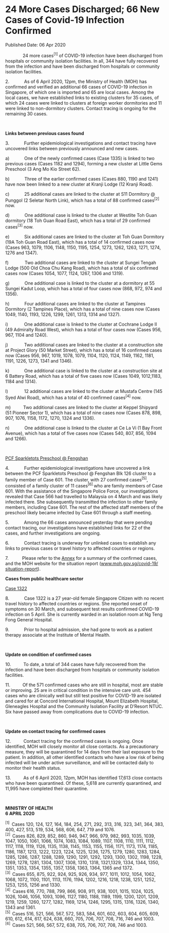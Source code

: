 <html>
    <meta http-equiv="Content-Type" content="text/html; charset=utf-8"/>
    <meta charset="utf-8"/>
    <title> 24 More Cases Discharged; 66 New Cases of Covid-19 Infection Confirmed</title>
    <body><h1> 24 More Cases Discharged; 66 New Cases of Covid-19 Infection Confirmed</h1>
    <p>Published Date: 06 Apr 2020</p> <p>&nbsp; &nbsp; &nbsp; &nbsp; &nbsp; &nbsp; &nbsp; 24 more cases<sup>[1]</sup> of COVID-19 infection have been discharged from hospitals or community isolation facilities. In all, 344 have fully recovered from the infection and have been discharged from hospitals or community isolation facilities. </p><p>2.&nbsp;&nbsp;&nbsp;&nbsp;&nbsp;&nbsp;&nbsp;&nbsp;&nbsp;&nbsp;&nbsp; As of 6 April 2020, 12pm, the Ministry of Health (MOH) has confirmed and verified an additional 66 cases of COVID-19 infection in Singapore, of which one is imported and 65 are local cases. Among the local cases, we have established links to existing clusters for 35 cases, of which 24 cases were linked to clusters at foreign worker dormitories and 11 were linked to non-dormitory clusters. Contact tracing is ongoing for the remaining 30 cases. </p><p>&nbsp;</p><p><strong>Links between previous cases found</strong></p><p>3.&nbsp;&nbsp;&nbsp;&nbsp;&nbsp;&nbsp;&nbsp;&nbsp;&nbsp;&nbsp;&nbsp; Further epidemiological investigations and contact tracing have uncovered links between previously announced and new cases.</p><p>a)&nbsp;&nbsp;&nbsp;&nbsp;&nbsp;&nbsp;&nbsp;&nbsp;&nbsp;&nbsp;&nbsp; One of the newly confirmed cases (Case 1335) is linked to two previous cases (Cases 1182 and 1294), forming a new cluster at Little Gems Preschool (3 Ang Mo Kio Street 62).</p><p>b)&nbsp;&nbsp;&nbsp;&nbsp;&nbsp;&nbsp;&nbsp;&nbsp;&nbsp;&nbsp;&nbsp; Three of the earlier confirmed cases (Cases 880, 1190 and 1241) have now been linked to a new cluster at Kranji Lodge (12 Kranji Road).</p><p>c)&nbsp;&nbsp;&nbsp;&nbsp;&nbsp;&nbsp;&nbsp;&nbsp;&nbsp;&nbsp;&nbsp; 25 additional cases are linked to the cluster at S11 Dormitory @ Punggol (2 Seletar North Link), which has a total of 88 confirmed cases<sup>[2] </sup>now.</p><p>d)&nbsp;&nbsp;&nbsp;&nbsp;&nbsp;&nbsp;&nbsp;&nbsp;&nbsp;&nbsp;&nbsp; One additional case is linked to the cluster at Westlite Toh Guan dormitory (18 Toh Guan Road East), which has a total of 29 confirmed cases<sup>[3]</sup> now. </p><p>e)&nbsp;&nbsp;&nbsp;&nbsp;&nbsp;&nbsp;&nbsp;&nbsp;&nbsp;&nbsp;&nbsp; Six additional cases are linked to the cluster at Toh Guan Dormitory (19A Toh Guan Road East), which has a total of 14 confirmed cases now (Cases 963, 1079, 1106, 1148, 1150, 1195, 1254, 1273, 1262, 1263, 1271, 1274, 1276 and 1347).</p><p>f)&nbsp;&nbsp;&nbsp;&nbsp;&nbsp;&nbsp;&nbsp;&nbsp;&nbsp;&nbsp;&nbsp;&nbsp; Two additional cases are linked to the cluster at Sungei Tengah Lodge (500 Old Choa Chu Kang Road), which has a total of six confirmed cases now (Cases 1054, 1077, 1124, 1267, 1306 and 1319).</p><p>g)&nbsp;&nbsp;&nbsp;&nbsp;&nbsp;&nbsp;&nbsp;&nbsp;&nbsp;&nbsp;&nbsp; One additional case is linked to the cluster at a dormitory at 55 Sungei Kadut Loop, which has a total of four cases now (868, 972, 974 and 1356).</p><p>h)&nbsp;&nbsp;&nbsp;&nbsp;&nbsp;&nbsp;&nbsp;&nbsp;&nbsp;&nbsp;&nbsp; Four additional cases are linked to the cluster at Tampines Dormitory (2 Tampines Place), which has a total of nine cases now (Cases 1049, 1140, 1193, 1226, 1299, 1261, 1313, 1314 and 1327).</p><p>i)&nbsp;&nbsp;&nbsp;&nbsp;&nbsp;&nbsp;&nbsp;&nbsp;&nbsp;&nbsp;&nbsp;&nbsp; One additional case is linked to the cluster at Cochrane Lodge II (49 Admiralty Road West), which has a total of four cases now (Cases 956, 967, 1104 and 1240).</p><p>j)&nbsp;&nbsp;&nbsp;&nbsp;&nbsp;&nbsp;&nbsp;&nbsp;&nbsp;&nbsp;&nbsp;&nbsp; Two additional cases are linked to the cluster at a construction site at Project Glory (50 Market Street), which has a total of 16 confirmed cases now (Cases 956, 967, 1019, 1078, 1079, 1104, 1120, 1124, 1149, 1162, 1181, 1191, 1226, 1273, 1341 and 1346).</p><p>k)&nbsp;&nbsp;&nbsp;&nbsp;&nbsp;&nbsp;&nbsp;&nbsp;&nbsp;&nbsp;&nbsp; One additional case is linked to the cluster at a construction site at 6 Battery Road, which has a total of five cases now (Cases 1049, 1012,1183, 1184 and 1314).</p><p>l)&nbsp;&nbsp;&nbsp;&nbsp;&nbsp;&nbsp;&nbsp;&nbsp;&nbsp;&nbsp;&nbsp;&nbsp; 12 additional cases are linked to the cluster at Mustafa Centre (145 Syed Alwi Road), which has a total of 40 confirmed cases<sup>[4]</sup> now. </p><p>m)&nbsp;&nbsp;&nbsp;&nbsp;&nbsp;&nbsp;&nbsp;&nbsp;&nbsp; Two additional cases are linked to the cluster at Keppel Shipyard (51 Pioneer Sector 1), which has a total of nine cases now (Cases 878, 898, 907, 1076, 1158, 1172, 1270, 1324 and 1336). </p><p>n)&nbsp;&nbsp;&nbsp;&nbsp;&nbsp;&nbsp;&nbsp;&nbsp;&nbsp;&nbsp;&nbsp; One additional case is linked to the cluster at Ce La Vi (1 Bay Front Avenue), which has a total of five cases now (Cases 540, 807, 856, 1094 and 1266).</p><p>&nbsp;</p><p><u>PCF Sparkletots Preschool @ Fengshan</u></p><p>4.&nbsp;&nbsp;&nbsp;&nbsp;&nbsp;&nbsp;&nbsp;&nbsp;&nbsp;&nbsp;&nbsp; Further epidemiological investigations have uncovered a link between the PCF Sparkletots Preschool @ Fengshan Blk 126 cluster to a family member of Case 601. The cluster, with 27 confirmed cases<sup>[5]</sup>,<sup> </sup>consisted of a family cluster of 11 cases<sup>[6] </sup>who are family members of Case 601. With the assistance of the Singapore Police Force, our investigations revealed that Case 566 had travelled to Malaysia on 4 March and was likely infected there. She subsequently transmitted the infection to other family members, including Case 601. The rest of the affected staff members of the preschool likely became infected by Case 601 through a staff meeting.</p><p>5.&nbsp;&nbsp;&nbsp;&nbsp;&nbsp;&nbsp;&nbsp;&nbsp;&nbsp;&nbsp;&nbsp; Among the 66 cases announced yesterday that were pending contact tracing, our investigations have established links for 22 of the cases, and further investigations are ongoing. </p><p>6.&nbsp;&nbsp;&nbsp;&nbsp;&nbsp;&nbsp;&nbsp;&nbsp;&nbsp;&nbsp;&nbsp; Contact tracing is underway for unlinked cases to establish any links to previous cases or travel history to affected countries or regions. </p><p>7.&nbsp; &nbsp; &nbsp; &nbsp; &nbsp; &nbsp;Please refer to the <a href="/docs/librariesprovider5/default-document-library/annex---summary-of-confirmed-cases-(6-april-2020).pdf?sfvrsn=1b0ea9fe_0" title="Annex">Annex</a>&nbsp;for a summary of the confirmed cases, and the MOH website for the situation report (<a href="http://www.moh.gov.sg/covid-19/situation-report" target="_blank" data-saferedirecturl="https://www.google.com/url?q=http://www.moh.gov.sg/covid-19/situation-report&amp;source=gmail&amp;ust=1586091584359000&amp;usg=AFQjCNGs1pIQ7MFuLEamI5x0e-M9ym9rVw">www.moh.gov.sg/covid-19/<wbr>situation-report</a>).</p><p><strong>Cases from public healthcare sector</strong></p><p><u>Case 1322 </u></p><p>8.&nbsp;&nbsp;&nbsp;&nbsp;&nbsp;&nbsp;&nbsp;&nbsp;&nbsp;&nbsp;&nbsp; Case 1322 is a 27 year-old female Singapore Citizen with no recent travel history to affected countries or regions. She reported onset of symptoms on 30 March, and subsequent test results confirmed COVID-19 infection on 5 April. She is currently warded in an isolation room at Ng Teng Fong General Hospital. </p><p>9.&nbsp;&nbsp;&nbsp;&nbsp;&nbsp;&nbsp;&nbsp;&nbsp;&nbsp;&nbsp;&nbsp; Prior to hospital admission, she had gone to work as a patient therapy associate at the Institute of Mental Health.&nbsp;&nbsp; </p><p>&nbsp;</p><p><strong>Update on condition of confirmed cases</strong></p><p>10.&nbsp;&nbsp;&nbsp;&nbsp;&nbsp;&nbsp;&nbsp;&nbsp;&nbsp; To date, a total of 344 cases have fully recovered from the infection and have been discharged from hospitals or community isolation facilities. </p><p>11.&nbsp;&nbsp;&nbsp;&nbsp;&nbsp;&nbsp;&nbsp;&nbsp;&nbsp; Of the 571 confirmed cases who are still in hospital, most are stable or improving. 25 are in critical condition in the intensive care unit. 454 cases who are clinically well but still test positive for COVID-19 are isolated and cared for at Concord International Hospital, Mount Elizabeth Hospital, Gleneagles Hospital and the Community Isolation Facility at D’Resort NTUC. Six have passed away from complications due to COVID-19 infection.</p><p>&nbsp;</p><p><strong>Update on contact tracing for confirmed cases </strong></p><p>12.&nbsp;&nbsp;&nbsp;&nbsp;&nbsp;&nbsp;&nbsp;&nbsp;&nbsp; Contact tracing for the confirmed cases is ongoing. Once identified, MOH will closely monitor all close contacts. As a precautionary measure, they will be quarantined for 14 days from their last exposure to the patient. In addition, all other identified contacts who have a low risk of being infected will be under active surveillance, and will be contacted daily to monitor their health status. </p><p>13.&nbsp;&nbsp;&nbsp;&nbsp;&nbsp;&nbsp;&nbsp;&nbsp;&nbsp; As of 6 April 2020, 12pm, MOH has identified 17,613 close contacts who have been quarantined. Of these, 5,618 are currently quarantined, and 11,995 have completed their quarantine.</p><p>&nbsp;</p><p><strong>MINISTRY OF HEALTH<br>6 APRIL 2020</strong></p><p><sup>[1]&nbsp;</sup> Cases 120, 124, 127, 164, 184, 254, 271, 292, 313, 316, 323, 341, 364, 383, 400, 427, 513, 519, 534, 568, 606, 647, 719 and 1076.<br><sup>[2]&nbsp; </sup>Cases 826, 829, 852, 860, 946, 947, 966, 979, 982, 993, 1035, 1039, 1047, 1050, 1061, 1066, 1074, 1083, 1084, 1089, 1107, 1108, 1110, 1111, 1112, 1117, 1118, 1119, 1126, 1135, 1138, 1145, 1153, 1155, 1156, 1171, 1173, 1174, 1185, 1186, 1187, 1213, 1222, 1223, 1224, 1225, 1236, 1275, 1279, 1280, 1283, 1284, 1285, 1286, 1287, 1288, 1289, 1290, 1291, 1292, 1293, 1300, 1302, 1198, 1228, 1269, 1278, 1281, 1304, 1307, 1308, 1310, 1318, 1321,1329, 1334, 1344, 1350, 1351, 1353, 1354, 1355, 1357, 1358, 1363, 1364, 1365 and 1372. <br><sup>[3]&nbsp; </sup>Cases 655, 875, 922, 924, 925, 926, 934, 977, 1011, 1012, 1054, 1062, 1068, 1072, 1100, 1101, 1113, 1176, 1194, 1202, 1216, 1218, 1238, 1251, 1252, 1253, 1255, 1256 and 1330.<br><sup>[4] </sup>&nbsp;Cases 616, 770, 788, 799, 866, 908, 911, 938, 1001, 1015, 1024, 1025, 1026, 1046, 1056, 1093, 1096, 1127, 1180, 1188, 1189, 1199, 1200, 1201, 1209, 1219, 1259, 1260, 1277, 1282, 1169, 1214, 1246, 1295, 1315, 1316, 1326, 1340, 1343 and 1361.<br><sup>[5]&nbsp; </sup>Cases 516, 521, 566, 567, 572, 583, 584, 601, 602, 603, 604, 605, 609, 610, 612, 614, 617, 624, 638, 660, 705, 706, 707, 708, 716, 746 and 1003. <br><sup>[6]&nbsp; </sup>Cases 521, 566, 567, 572, 638, 705, 706, 707, 708, 746 and 1003.</p></body>
</html>